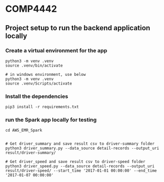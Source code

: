 # COMP4442

## Project setup to run the backend application locally

### Create a virtual environment for the app

```
python3 -m venv .venv
source .venv/bin/activate

# in windows environment, use below
python3 -m venv .venv
source .venv/Scripts/activate
```

### Install the dependencies

```
pip3 install -r requirements.txt
```

### run the Spark app locally for testing


```
cd AWS_EMR_Spark


# Get driver_summary and save result csv to driver-summary folder
python3 driver_summary.py --data_source detail-records --output_uri result/driver-summary/

# Get driver_speed and save result csv to driver-speed folder
python3 driver_speed.py --data_source detail-records --output_uri result/driver-speed/ --start_time '2017-01-01 00:00:00' --end_time '2017-01-07 00:00:00'
```
